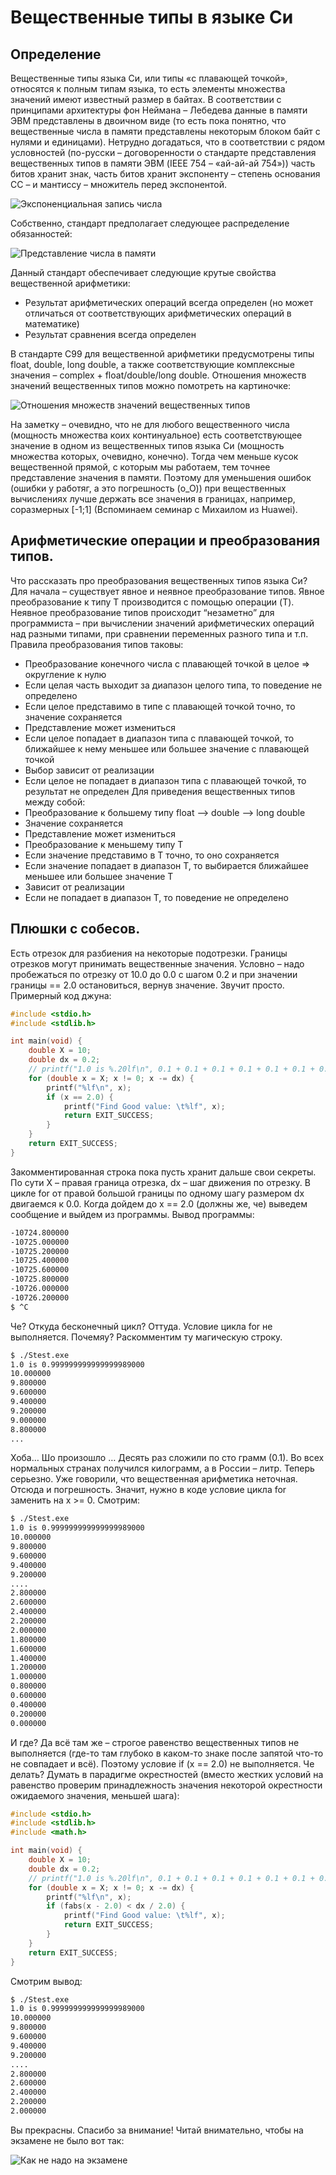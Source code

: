 # Вещественные типы в языке Си
## Определение
Вещественные типы языка Си, или типы «с плавающей точкой», относятся к полным типам языка, то есть элементы множества значений имеют известный размер в байтах.
В соответствии с принципами архитектуры фон Неймана – Лебедева данные в памяти ЭВМ представлены в двоичном виде (то есть пока понятно, что вещественные числа в памяти представлены некоторым блоком байт с нулями и единицами).
Нетрудно догадаться, что в соответствии с рядом условностей (по-русски – договоренности о стандарте представления вещественных типов в памяти ЭВМ (IEEE 754 – «ай-ай-ай 754»)) часть битов хранит знак,
часть битов хранит экспоненту – степень основания СС – и мантиссу – множитель перед экспонентой.


![Экспоненциальная запись числа](/image/exponent.png "Экспоненциальная запись")


Собственно, стандарт предполагает следующее распределение обязанностей:
 
 
![Представление числа в памяти](/image/bits_representaions.png "Представление числа в памяти")


Данный стандарт обеспечивает следующие крутые свойства вещественной арифметики: 
- Результат арифметических операций всегда определен (но может отличаться от соответствующих арифметических операций в математике)
- Результат сравнения всегда определен


В стандарте С99 для вещественной арифметики предусмотрены типы float, double, long double, а также соответствующие комплексные значения – complex + float/double/long double.
Отношения множеств значений вещественных типов можно помотреть на картиночке:


![Отношения множеств значений вещественных типов](/image/float_type_set.png "Отношения множеств значений вещественных типов")
 
 
На заметку – очевидно, что не для любого вещественного числа (мощность множества коих континуальное) есть соответствующее значение в одном из вещественных типов языка Си (мощность множества которых, очевидно, конечно).
Тогда чем меньше кусок вещественной прямой, с которым мы работаем, тем точнее представление значения в памяти. Поэтому для уменьшения ошибок (ошибки у работяг, а это погрешность (o_O)) при вещественных вычислениях лучше держать все значения в границах, например, соразмерных [-1;1] (Вспоминаем семинар с Михаилом из Huawei). 

##  Арифметические операции и преобразования типов.

Что рассказать про преобразования вещественных типов языка Си? Для начала – существует явное и неявное преобразование типов. Явное преобразование к типу Т производится с помощью операции (T). Неявное преобразование типов происходит “незаметно” для программиста – при вычислении значений арифметических операций над разными типами, при сравнении переменных разного типа и т.п.
Правила преобразования типов таковы:
-	Преобразование конечного числа с плавающей точкой в целое => округление к нулю
-	Если целая часть выходит за диапазон целого типа, то поведение не определено
-	Если целое представимо в типе с плавающей точкой точно, то значение сохраняется
-	Представление может измениться
-	Если целое попадает в диапазон типа с плавающей точкой, то ближайшее к нему меньшее или большее значение с плавающей точкой
-	Выбор зависит от реализации
-	Если целое не попадает в диапазон типа с плавающей точкой, то результат не определен
Для приведения вещественных типов между собой:
-	Преобразование к большему типу float --> double --> long double
-	Значение сохраняется
-	Представление может измениться
-	Преобразование к меньшему типу Т
-	Если значение представимо в Т точно, то оно сохраняется
-	Если значение попадает в диапазон Т, то выбирается ближайшее меньшее или большее значение Т
-	Зависит от реализации
-	Если не попадает в диапазон Т, то поведение не определено

## Плюшки с собесов. 
Есть отрезок для разбиения на некоторые подотрезки. Границы отрезков могут принимать вещественные значения. Условно – надо пробежаться по отрезку от 10.0 до 0.0 с шагом 0.2 и при значении границы == 2.0 остановиться, вернув значение.
Звучит просто. Примерный код джуна:
 
 
```c++
#include <stdio.h>
#include <stdlib.h>

int main(void) {
    double X = 10;
	double dx = 0.2;
	// printf("1.0 is %.20lf\n", 0.1 + 0.1 + 0.1 + 0.1 + 0.1 + 0.1 + 0.1 + 0.1 + 0.1 + 0.1);
	for (double x = X; x != 0; x -= dx) {
	    printf("%lf\n", x);
		if (x == 2.0) {
		    printf("Find Good value: \t%lf", x);
			return EXIT_SUCCESS;
		}
	}
	return EXIT_SUCCESS;
}
```
 
 
Закомментированная строка пока пусть хранит дальше свои секреты. По сути X – правая граница отрезка, dx – шаг движения по отрезку. В цикле for от правой большой границы по одному шагу размером dx двигаемся к 0.0.  Когда дойдем до x == 2.0 (должны же, че) выведем сообщение и выйдем из программы. 
Вывод программы:
```bash
-10724.800000
-10725.000000
-10725.200000
-10725.400000
-10725.600000
-10725.800000
-10726.000000
-10726.200000
$ ^C
```
 
Че? Откуда бесконечный цикл? Оттуда. Условие цикла for не выполняется. Почемяу?
Раскомментим ту магическую строку.
```bash
$ ./Stest.exe
1.0 is 0.999999999999999989000
10.000000
9.800000
9.600000
9.400000
9.200000
9.000000
8.800000
...
```
 
Хоба… Шо произошло … Десять раз сложили по сто грамм (0.1). Во всех нормальных странах получился килограмм, а в России – литр. Теперь серьезно. Уже говорили, что вещественная арифметика неточная. Отсюда и погрешность. Значит, нужно в коде условие цикла for заменить на x >= 0.
Смотрим:
 
```bash
$ ./Stest.exe
1.0 is 0.999999999999999989000
10.000000
9.800000
9.600000
9.400000
9.200000
....
2.800000
2.600000
2.400000
2.200000
2.000000
1.800000
1.600000
1.400000
1.200000
1.000000
0.800000
0.600000
0.400000
0.200000
0.000000
```

И где? Да всё там же – строгое равенство вещественных типов не выполняется (где-то там глубоко в каком-то знаке после запятой что-то не совпадает и всё). Поэтому условие if (x == 2.0) не выполняется.
Че делать? Думать в парадигме окрестностей (вместо жестких условий на равенство проверим принадлежность значения некоторой окрестности ожидаемого значения, меньшей шага):

```c++
#include <stdio.h>
#include <stdlib.h>
#include <math.h>

int main(void) {
    double X = 10;
	double dx = 0.2;
	// printf("1.0 is %.20lf\n", 0.1 + 0.1 + 0.1 + 0.1 + 0.1 + 0.1 + 0.1 + 0.1 + 0.1 + 0.1);
	for (double x = X; x != 0; x -= dx) {
	    printf("%lf\n", x);
		if (fabs(x - 2.0) < dx / 2.0) {
		    printf("Find Good value: \t%lf", x);
			return EXIT_SUCCESS;
		}
	}
	return EXIT_SUCCESS;
}

```
 
Смотрим вывод:
```bash
$ ./Stest.exe
1.0 is 0.999999999999999989000
10.000000
9.800000
9.600000
9.400000
9.200000
....
2.800000
2.600000
2.400000
2.200000
2.000000
```
 
Вы прекрасны. Спасибо за внимание!
Читай внимательно, чтобы на экзамене не было вот так:
 

![Как не надо на экзамене](/image/happy_mous.jpg "Как не надо на экзамене")